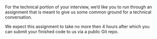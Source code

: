 For the technical portion of your interview, we’d like you to run through an assignment that is meant to give us some common ground for a technical conversation.  

We expect this assignment to take no more then 4 hours after which you can submit your finished code to us via a public Git repo.
